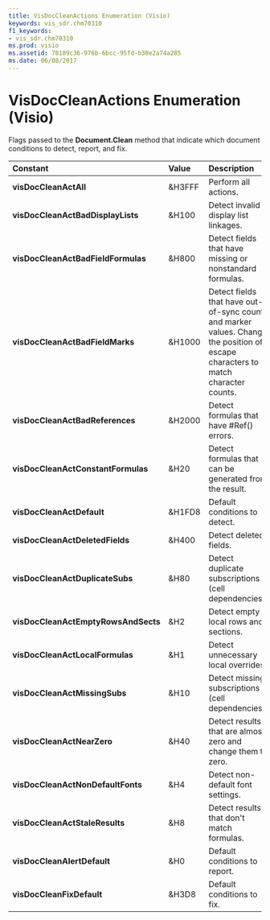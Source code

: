 ```yaml
---
title: VisDocCleanActions Enumeration (Visio)
keywords: vis_sdr.chm70310
f1_keywords:
- vis_sdr.chm70310
ms.prod: visio
ms.assetid: 78189c36-976b-6bcc-95fd-b38e2a74a285
ms.date: 06/08/2017
---
```



# VisDocCleanActions Enumeration (Visio)

Flags passed to the  **Document.Clean** method that indicate which document conditions to detect, report, and fix.



|**Constant**|**Value**|**Description**|
|:-----|:-----|:-----|
| **visDocCleanActAll**|&H3FFF|Perform all actions.|
| **visDocCleanActBadDisplayLists**|&H100|Detect invalid display list linkages.|
| **visDocCleanActBadFieldFormulas**|&H800|Detect fields that have missing or nonstandard formulas.|
| **visDocCleanActBadFieldMarks**|&H1000|Detect fields that have out-of-sync count and marker values. Change the position of escape characters to match character counts.|
| **visDocCleanActBadReferences**|&H2000|Detect formulas that have #Ref() errors.|
| **visDocCleanActConstantFormulas**|&H20|Detect formulas that can be generated from the result.|
| **visDocCleanActDefault**|&H1FD8|Default conditions to detect.|
| **visDocCleanActDeletedFields**|&H400|Detect deleted fields.|
| **visDocCleanActDuplicateSubs**|&H80|Detect duplicate subscriptions (cell dependencies).|
| **visDocCleanActEmptyRowsAndSects**|&H2|Detect empty local rows and sections.|
| **visDocCleanActLocalFormulas**|&H1|Detect unnecessary local overrides.|
| **visDocCleanActMissingSubs**|&H10|Detect missing subscriptions (cell dependencies).|
| **visDocCleanActNearZero**|&H40|Detect results that are almost zero and change them to zero.|
| **visDocCleanActNonDefaultFonts**|&H4|Detect non-default font settings.|
| **visDocCleanActStaleResults**|&H8|Detect results that don't match formulas.|
| **visDocCleanAlertDefault**|&H0|Default conditions to report.|
| **visDocCleanFixDefault**|&H3D8|Default conditions to fix.|

